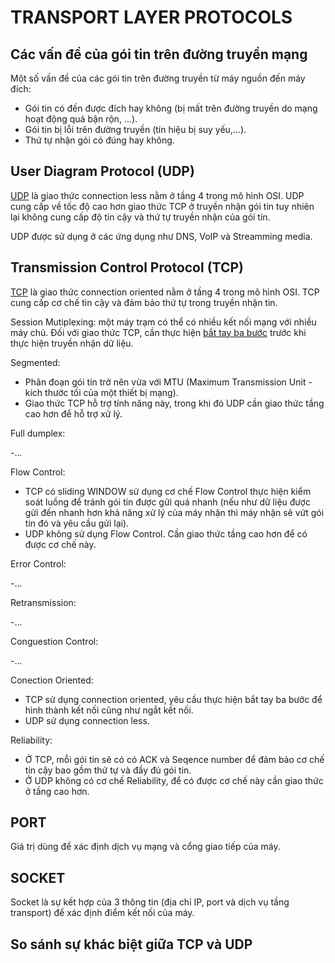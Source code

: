 # TRANSPORT LAYER PROTOCOLS

## Các vấn đề của gói tin trên đường truyền mạng

Một số vấn đề của các gói tin trên đường truyền từ máy nguồn đến máy đích:

- Gói tin có đến được đích hay không (bị mất trên đường truyền do mạng hoạt động quá bận rộn, ...).
- Gói tin bị lỗi trên đường truyền (tín hiệu bị suy yếu,...).
- Thứ tự nhận gói có đúng hay không.

## User Diagram Protocol (UDP)

[UDP](./UDP/index.md) là giao thức connection less nằm ở tầng 4 trong mô hình OSI. UDP cung cấp về tốc độ cao hơn giao thức TCP ở truyền nhận gói tin tuy nhiên lại không cung cấp độ tin cậy và thứ tự truyền nhận của gói tin.

UDP được sử dụng ở các ứng dụng như DNS, VoIP và Streamming media.

## Transmission Control Protocol (TCP)

[TCP](./TCP/index.md) là giao thức connection oriented nằm ở tầng 4 trong mô hình OSI. TCP cung cấp cơ chế tin cậy và đảm bảo thứ tự trong truyền nhận tin.

Session Mutiplexing: một máy trạm có thể có nhiều kết nối mạng với nhiều máy chủ. Đối với giao thức TCP, cần thực hiện [bắt tay ba bước](./TCP/index.md#bắt-tay-3-bước-three-way-handshake) trước khi thực hiện truyền nhận dữ liệu.

Segmented:

- Phân đoạn gói tin trở nên vừa với MTU (Maximum Transmission Unit - kích thước tối của một thiết bị mạng).
- Giao thức TCP hỗ trợ tính năng này, trong khi đó UDP cần giao thức tầng cao hơn để hỗ trợ xử lý.

Full dumplex:

-...

Flow Control:

- TCP có sliding WINDOW sử dụng cơ chế Flow Control thực hiện kiểm soát luồng để tránh gói tin được gửi quá nhanh (nếu như dữ liệu được gửi đến nhanh hơn khả năng xử lý của máy nhận thì máy nhận sẽ vứt gói tin đó và yêu cầu gửi lại).
- UDP không sử dụng Flow Control. Cần giao thức tầng cao hơn để có được cơ chế này.

Error Control:

-...

Retransmission:

-...

Conguestion Control:

-...

Conection Oriented:

- TCP sử dụng connection oriented, yêu cầu thực hiện bắt tay ba bước để hình thành kết nối cũng như ngắt kết nối.
- UDP sử dụng connection less.

Reliability:

- Ở TCP, mỗi gói tin sẽ có có ACK và Seqence number để đảm bảo cơ chế tin cậy bao gồm thứ tự và đầy đủ gói tin.
- Ở UDP không có cơ chế Reliability, để có được cơ chế này cần giao thức ở tầng cao hơn.

## PORT

Giá trị dùng để xác định dịch vụ mạng và cổng giao tiếp của máy.

## SOCKET

Socket là sự kết hợp của 3 thông tin (địa chỉ IP, port và dịch vụ tầng transport) để xác định điểm kết nối của máy.

## So sánh sự khác biệt giữa TCP và UDP
